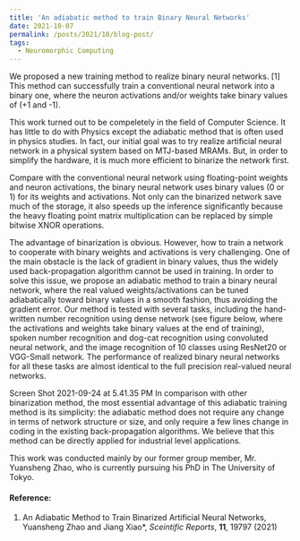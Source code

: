 ```yaml
---
title: 'An adiabatic method to train Binary Neural Networks'
date: 2021-10-07
permalink: /posts/2021/10/blog-post/
tags:
  - Neuromorphic Computing
---
```


We proposed a new training method to realize binary neural networks. [1] This method can successfully train a conventional neural network into a binary one, where the neuron activations and/or weights take binary values of (+1 and -1). 

This work turned out to be compeletely in the field of Computer Science. It has little to do with Physics except the adiabatic method that is often used in physics studies. In fact, our initial goal was to try realize artificial neural network in a physical system based on MTJ-based MRAMs. But, in order to simplify the hardware, it is much more efficient to binarize the network first. 

Compare with the conventional neural network using floating-point weights and neuron activations, the binary neural network uses binary values (0 or 1) for its weights and activations. Not only can the binarized network save much of the storage, it also speeds up the inference significantly because the heavy floating point matrix multiplication can be replaced by simple bitwise XNOR operations. 

The advantage of binarization is obvious. However, how to train a network to cooperate with binary weights and activations is very challenging. One of the main obstacle is the lack of gradient in binary values, thus the widely used back-propagation algorithm cannot be used in training. In order to solve this issue, we propose an adiabatic method to train a binary neural network, where the real valued weights/activations can be tuned adiabatically toward binary values in a smooth fashion, thus avoiding the gradient error. Our method is tested with several tasks, including the hand-written number recognition using dense network (see figure below, where the activations and weights take binary values at the end of training), spoken number recognition and dog-cat recognition using convoluted neural network, and the image recognition of 10 classes using ResNet20 or VGG-Small network. The performance of realized binary neural networks for all these tasks are almost identical to the full precision real-valued neural networks. 

Screen Shot 2021-09-24 at 5.41.35 PM
In comparison with other binarization method, the most essential advantage of this adiabatic training method is its simplicity: the adiabatic method does not require any change in terms of network structure or size, and only require a few lines change in coding in the existing back-propagation algorithms. We believe that this method can be directly applied for industrial level applications.

This work was conducted mainly by our former group member, Mr. Yuansheng Zhao, who is currently pursuing his PhD in The University of Tokyo. 

#### Reference:

1. An Adiabatic Method to Train Binarized Artificial Neural Networks, Yuansheng Zhao and Jiang Xiao*, _Sceintific Reports_, __11__, 19797 (2021)
